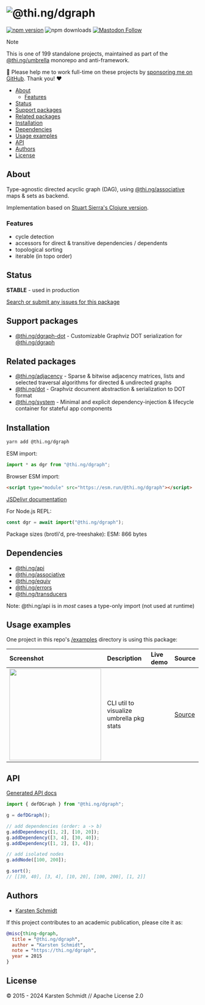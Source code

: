 <!-- This file is generated - DO NOT EDIT! -->
<!-- Please see: https://github.com/thi-ng/umbrella/blob/develop/CONTRIBUTING.md#changes-to-readme-files -->
# ![@thi.ng/dgraph](https://media.thi.ng/umbrella/banners-20230807/thing-dgraph.svg?27398a04)

[![npm version](https://img.shields.io/npm/v/@thi.ng/dgraph.svg)](https://www.npmjs.com/package/@thi.ng/dgraph)
![npm downloads](https://img.shields.io/npm/dm/@thi.ng/dgraph.svg)
[![Mastodon Follow](https://img.shields.io/mastodon/follow/109331703950160316?domain=https%3A%2F%2Fmastodon.thi.ng&style=social)](https://mastodon.thi.ng/@toxi)

> [!NOTE]
> This is one of 199 standalone projects, maintained as part
> of the [@thi.ng/umbrella](https://github.com/thi-ng/umbrella/) monorepo
> and anti-framework.
>
> 🚀 Please help me to work full-time on these projects by [sponsoring me on
> GitHub](https://github.com/sponsors/postspectacular). Thank you! ❤️

- [About](#about)
  - [Features](#features)
- [Status](#status)
- [Support packages](#support-packages)
- [Related packages](#related-packages)
- [Installation](#installation)
- [Dependencies](#dependencies)
- [Usage examples](#usage-examples)
- [API](#api)
- [Authors](#authors)
- [License](#license)

## About

Type-agnostic directed acyclic graph (DAG), using
[@thi.ng/associative](https://github.com/thi-ng/umbrella/tree/develop/packages/associative)
maps & sets as backend.

Implementation based on [Stuart Sierra's Clojure version](https://github.com/stuartsierra/dependency).

### Features

- cycle detection
- accessors for direct & transitive dependencies / dependents
- topological sorting
- iterable (in topo order)

## Status

**STABLE** - used in production

[Search or submit any issues for this package](https://github.com/thi-ng/umbrella/issues?q=%5Bdgraph%5D+in%3Atitle)

## Support packages

- [@thi.ng/dgraph-dot](https://github.com/thi-ng/umbrella/tree/develop/packages/dgraph-dot) - Customizable Graphviz DOT serialization for [@thi.ng/dgraph](https://github.com/thi-ng/umbrella/tree/develop/packages/dgraph)

## Related packages

- [@thi.ng/adjacency](https://github.com/thi-ng/umbrella/tree/develop/packages/adjacency) - Sparse & bitwise adjacency matrices, lists and selected traversal algorithms for directed & undirected graphs
- [@thi.ng/dot](https://github.com/thi-ng/umbrella/tree/develop/packages/dot) - Graphviz document abstraction & serialization to DOT format
- [@thi.ng/system](https://github.com/thi-ng/umbrella/tree/develop/packages/system) - Minimal and explicit dependency-injection & lifecycle container for stateful app components

## Installation

```bash
yarn add @thi.ng/dgraph
```

ESM import:

```ts
import * as dgr from "@thi.ng/dgraph";
```

Browser ESM import:

```html
<script type="module" src="https://esm.run/@thi.ng/dgraph"></script>
```

[JSDelivr documentation](https://www.jsdelivr.com/)

For Node.js REPL:

```js
const dgr = await import("@thi.ng/dgraph");
```

Package sizes (brotli'd, pre-treeshake): ESM: 866 bytes

## Dependencies

- [@thi.ng/api](https://github.com/thi-ng/umbrella/tree/develop/packages/api)
- [@thi.ng/associative](https://github.com/thi-ng/umbrella/tree/develop/packages/associative)
- [@thi.ng/equiv](https://github.com/thi-ng/umbrella/tree/develop/packages/equiv)
- [@thi.ng/errors](https://github.com/thi-ng/umbrella/tree/develop/packages/errors)
- [@thi.ng/transducers](https://github.com/thi-ng/umbrella/tree/develop/packages/transducers)

Note: @thi.ng/api is in _most_ cases a type-only import (not used at runtime)

## Usage examples

One project in this repo's
[/examples](https://github.com/thi-ng/umbrella/tree/develop/examples)
directory is using this package:

| Screenshot                                                                                                           | Description                              | Live demo | Source                                                                           |
|:---------------------------------------------------------------------------------------------------------------------|:-----------------------------------------|:----------|:---------------------------------------------------------------------------------|
| <img src="https://raw.githubusercontent.com/thi-ng/umbrella/develop/assets/examples/package-stats.png" width="240"/> | CLI util to visualize umbrella pkg stats |           | [Source](https://github.com/thi-ng/umbrella/tree/develop/examples/package-stats) |

## API

[Generated API docs](https://docs.thi.ng/umbrella/dgraph/)

```ts
import { defDGraph } from "@thi.ng/dgraph";

g = defDGraph();

// add dependencies (order: a -> b)
g.addDependency([1, 2], [10, 20]);
g.addDependency([3, 4], [30, 40]);
g.addDependency([1, 2], [3, 4]);

// add isolated nodes
g.addNode([100, 200]);

g.sort();
// [[30, 40], [3, 4], [10, 20], [100, 200], [1, 2]]
```

## Authors

- [Karsten Schmidt](https://thi.ng)

If this project contributes to an academic publication, please cite it as:

```bibtex
@misc{thing-dgraph,
  title = "@thi.ng/dgraph",
  author = "Karsten Schmidt",
  note = "https://thi.ng/dgraph",
  year = 2015
}
```

## License

&copy; 2015 - 2024 Karsten Schmidt // Apache License 2.0

